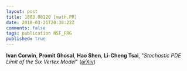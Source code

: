 ```yaml
---
layout: post
title: 1803.08120 [math.PR]
date: 2018-03-21T20:38:22Z
comments: false
tags: publication NSF_FRG
published: true
---
```


<b>Ivan Corwin</b>, <b>Promit Ghosal</b>, <b>Hao Shen</b>, <b>Li-Cheng Tsai</b>, "<i>Stochastic PDE Limit of the Six Vertex Model</i>" ([arXiv](http://arxiv.org/abs/1803.08120v1))
